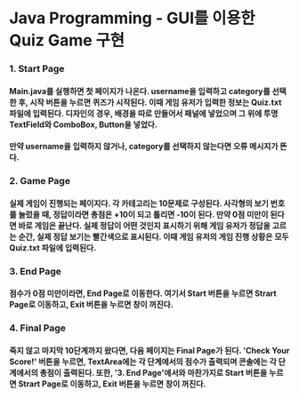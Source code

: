 # Java Programming - GUI를 이용한 Quiz Game 구현

### 1. Start Page
#### Main.java를 실행하면 첫 페이지가 나온다. username을 입력하고 category를 선택한 후, 시작 버튼을 누르면 퀴즈가 시작된다. 이때 게임 유저가 입력한 정보는 Quiz.txt 파일에 입력된다. 디자인의 경우, 배경을 따로 만들어서 패널에 넣었으며 그 위에 투명 TextField와 ComboBox, Button을 넣었다. 


#### 만약 username을 입력하지 않거나, category를 선택하지 않는다면 오류 메시지가 뜬다.


### 2. Game Page
#### 실제 게임이 진행되는 페이지다. 각 카테고리는 10문제로 구성된다. 사각형의 보기 번호를 눌렀을 때, 정답이라면 총점은 +10이 되고 틀리면 -10이 된다. 만약 0점 미만이 된다면 바로 게임은 끝난다. 실제 정답이 어떤 것인지 표시하기 위해 게임 유저가 정답을 고르는 순간, 실제 정답 보기는 빨간색으로 표시된다. 이때 게임 유저의 게임 진행 상황은 모두 Quiz.txt 파일에 입력된다.

### 3. End Page
#### 점수가 0점 미만이라면, End Page로 이동한다. 여기서 Start 버튼을 누르면 Strart Page로 이동하고, Exit 버튼을 누르면 창이 꺼진다.


### 4. Final Page
#### 죽지 않고 마지막 10단계까지 왔다면, 다음 페이지는 Final Page가 된다. 'Check Your Score!' 버튼을 누르면, TextArea에는 각 단계에서의 점수가 출력되며 콘솔에는 각 단계에서의 총점이 출력된다. 또한, '3. End Page'에서와 마찬가지로 Start 버튼을 누르면 Strart Page로 이동하고, Exit 버튼을 누르면 창이 꺼진다.





